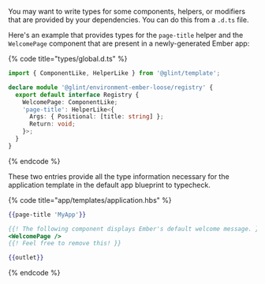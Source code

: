 You may want to write types for some components, helpers, or modifiers that are provided by your dependencies. You can do this from a `.d.ts` file.

Here's an example that provides types for the `page-title` helper and the `WelcomePage` component that are present in a newly-generated Ember app:

{% code title="types/global.d.ts" %}

```typescript
import { ComponentLike, HelperLike } from '@glint/template';

declare module '@glint/environment-ember-loose/registry' {
  export default interface Registry {
    WelcomePage: ComponentLike;
    'page-title': HelperLike<{
      Args: { Positional: [title: string] };
      Return: void;
    }>;
  }
}
```

{% endcode %}

These two entries provide all the type information necessary for the application template in the default app blueprint
to typecheck.

{% code title="app/templates/application.hbs" %}

```handlebars
{{page-title 'MyApp'}}

{{! The following component displays Ember's default welcome message. }}
<WelcomePage />
{{! Feel free to remove this! }}

{{outlet}}
```

{% endcode %}
